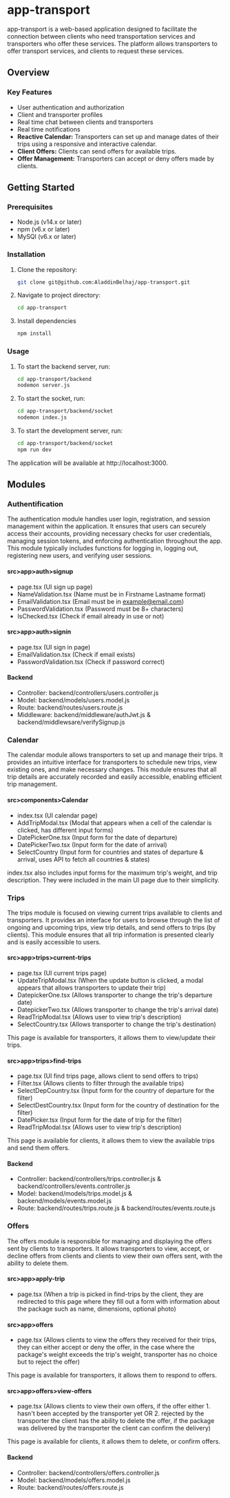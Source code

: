 # app-transport
app-transport is a web-based application designed to facilitate the connection between clients who need transportation services and transporters who offer these services. The platform allows transporters to offer transport services, and clients to request these services.
## Overview


### Key Features
- User authentication and authorization
- Client and transporter profiles
- Real time chat between clients and transporters
- Real time notifications
- **Reactive Calendar:** Transporters can set up and manage dates of their trips using a responsive and interactive calendar.
- **Client Offers:** Clients can send offers for available trips.
- **Offer Management:** Transporters can accept or deny offers made by clients.

## Getting Started

### Prerequisites
- Node.js (v14.x or later)
- npm (v6.x or later)
- MySQl (v6.x or later)
  
### Installation
1. Clone the repository:
   ```bash
   git clone git@github.com:AladdinBelhaj/app-transport.git

2. Navigate to project directory:
   ```bash
   cd app-transport

3. Install dependencies
      ```bash
   npm install

### Usage

1. To start the backend server, run:
   ```bash
   cd app-transport/backend
   nodemon server.js
   
2. To start the socket, run:
   ```bash
   cd app-transport/backend/socket
   nodemon index.js

3. To start the development server, run:
   ```bash
   cd app-transport/backend/socket
   npm run dev

The application will be available at http://localhost:3000.


## Modules

### Authentification
The authentication module handles user login, registration, and session management within the application. It ensures that users can securely access their accounts, providing necessary checks for user credentials, managing session tokens, and enforcing authentication throughout the app. This module typically includes functions for logging in, logging out, registering new users, and verifying user sessions.

#### src>app>auth>signup
- page.tsx (UI sign up page)
- NameValidation.tsx (Name must be in Firstname Lastname format)
- EmailValidation.tsx (Email must be in example@email.com)
- PasswordValidation.tsx (Password must be 8+ characters)
- IsChecked.tsx (Check if email already in use or not)

#### src>app>auth>signin
- page.tsx (UI sign in page)
- EmailValidation.tsx (Check if email exists)
- PasswordValidation.tsx (Check if password correct)

#### Backend
- Controller: backend/controllers/users.controller.js
- Model: backend/models/users.model.js
- Route: backend/routes/users.route.js
- Middleware: backend/middleware/authJwt.js & backend/middlewsare/verifySignup.js

### Calendar
The calendar module allows transporters to set up and manage their trips. It provides an intuitive interface for transporters to schedule new trips, view existing ones, and make necessary changes. This module ensures that all trip details are accurately recorded and easily accessible, enabling efficient trip management.

#### src>components>Calendar
- index.tsx (UI calendar page)
- AddTripModal.tsx (Modal that appears when a cell of the calendar is clicked, has different input forms)
- DatePickerOne.tsx (Input form for the date of departure)
- DatePickerTwo.tsx (Input form for the date of arrival)
- SelectCountry (Input form for countries and states of departure & arrival, uses API to fetch all countries & states)

index.tsx also includes input forms for the maximum trip's weight, and trip description. They were included in the main UI page due to their simplicity.

### Trips
The trips module is focused on viewing current trips available to clients and transporters. It provides an interface for users to browse through the list of ongoing and upcoming trips, view trip details, and send offers to trips (by clients). This module ensures that all trip information is presented clearly and is easily accessible to users.

#### src>app>trips>current-trips
- page.tsx (UI current trips page)
- UpdateTripModal.tsx (When the update button is clicked, a modal appears that allows transporters to update their trip)
- DatepickerOne.tsx (Allows transporter to change the trip's departure date)
- DatepickerTwo.tsx (Allows transporter to change the trip's arrival date)
- ReadTripModal.tsx (Allows user to view trip's description)
- SelectCountry.tsx (Allows transporter to change the trip's destination)

This page is available for transporters, it allows them to view/update their trips.

#### src>app>trips>find-trips
- page.tsx (UI find trips page, allows client to send offers to trips)
- Filter.tsx (Allows clients to filter through the available trips)
- SelectDepCountry.tsx (Input form for the country of departure for the filter)
- SelectDestCountry.tsx (Input form for the country of destination for the filter)
- DatePicker.tsx (Input form for the date of trip for the filter)
- ReadTripModal.tsx (Allows user to view trip's description)

This page is available for clients, it allows them to view the available trips and send them offers.

#### Backend
- Controller: backend/controllers/trips.controller.js & backend/controllers/events.controller.js
- Model: backend/models/trips.model.js & backend/models/events.model.js
- Route: backend/routes/trips.route.js & backend/routes/events.route.js

### Offers
The offers module is responsible for managing and displaying the offers sent by clients to transporters. It allows transporters to view, accept, or decline offers from clients and clients to view their own offers sent, with the ability to delete them.

#### src>app>apply-trip
- page.tsx (When a trip is picked in find-trips by the client, they are redirected to this page where they fill out a form with information about the package such as name, dimensions, optional photo)

#### src>app>offers
- page.tsx (Allows clients to view the offers they received for their trips, they can either accept or deny the offer, in the case where the package's weight exceeds the trip's weight, transporter has no choice but to reject the offer)

This page is available for transporters, it allows them to respond to offers.

#### src>app>offers>view-offers
- page.tsx (Allows clients to view their own offers, if the offer either 1. hasn't been accepted by the transporter yet OR 2. rejected by the transporter the client has the ability to delete the offer, if the package was delivered by the transporter the client can confirm the delivery)

This page is available for clients, it allows them to delete, or confirm offers.

#### Backend
- Controller: backend/controllers/offers.controller.js
- Model: backend/models/offers.model.js
- Route: backend/routes/offers.route.js



  



